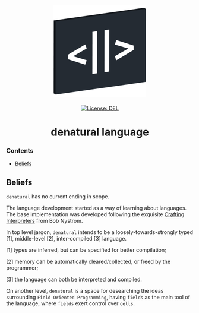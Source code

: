 <p align="center">
    <a target="_blank" href="https://denatural.plurid.com">
        <img src="https://raw.githubusercontent.com/plurid/denatural/master/about/identity/denatural-logo.png" height="250px">
    </a>
    <br />
    <br />
    <a target="_blank" href="https://github.com/plurid/denatural/blob/master/LICENSE">
        <img src="https://img.shields.io/badge/license-DEL-blue.svg?colorB=1380C3&style=for-the-badge" alt="License: DEL">
    </a>
</p>


<h1 align="center">
    denatural language
</h1>



### Contents

+ [Beliefs](#beliefs)



## Beliefs

`denatural` has no current ending in scope.

The language development started as a way of learning about languages. The base implementation was developed following the exquisite [Crafting Interpreters](https://github.com/munificent/craftinginterpreters) from Bob Nystrom.

In top level jargon, `denatural` intends to be a loosely-towards-strongly typed [1], middle-level [2], inter-compiled [3] language.

[1] types are inferred, but can be specified for better compilation;

[2] memory can be automatically cleared/collected, or freed by the programmer;

[3] the language can both be interpreted and compiled.

On another level, `denatural` is a space for desearching the ideas surrounding `Field-Oriented Programming`, having `fields` as the main tool of the language, where `fields` exert control over `cells`.
